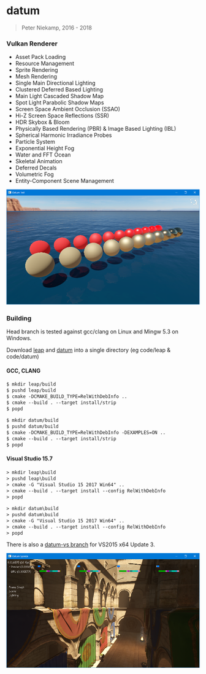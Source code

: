 # datum
> Peter Niekamp, 2016 - 2018

### Vulkan Renderer
- Asset Pack Loading
- Resource Management
- Sprite Rendering
- Mesh Rendering
- Single Main Directional Lighting
- Clustered Deferred Based Lighting
- Main Light Cascaded Shadow Map
- Spot Light Parabolic Shadow Maps
- Screen Space Ambient Occlusion (SSAO)
- Hi-Z Screen Space Reflections (SSR)
- HDR Skybox & Bloom
- Physically Based Rendering (PBR) & Image Based Lighting (IBL)
- Spherical Harmonic Irradiance Probes
- Particle System
- Exponential Height Fog
- Water and FFT Ocean
- Skeletal Animation
- Deferred Decals
- Volumetric Fog
- Entity-Component Scene Management

![Datum](/bin/datumtest.png?raw=true "Datum")

### Building
Head branch is tested against gcc/clang on Linux and Mingw 5.3 on Windows.

Download [leap](https://github.com/pniekamp/leap) and [datum](https://github.com/pniekamp/datum) into a single directory (eg code/leap & code/datum)

#### GCC, CLANG
```
$ mkdir leap/build
$ pushd leap/build
$ cmake -DCMAKE_BUILD_TYPE=RelWithDebInfo ..
$ cmake --build . --target install/strip
$ popd
```
```
$ mkdir datum/build
$ pushd datum/build
$ cmake -DCMAKE_BUILD_TYPE=RelWithDebInfo -DEXAMPLES=ON ..
$ cmake --build . --target install/strip
$ popd
```

#### Visual Studio 15.7
```
> mkdir leap\build
> pushd leap\build
> cmake -G "Visual Studio 15 2017 Win64" ..
> cmake --build . --target install --config RelWithDebInfo
> popd
```
```
> mkdir datum\build
> pushd datum\build
> cmake -G "Visual Studio 15 2017 Win64" ..
> cmake --build . --target install --config RelWithDebInfo
> popd
```

There is also a [datum-vs branch](https://github.com/pniekamp/datum/tree/datum-vs) for VS2015 x64 Update 3.

![Datum](/bin/datumsponza.png?raw=true "Datum Sponza")
